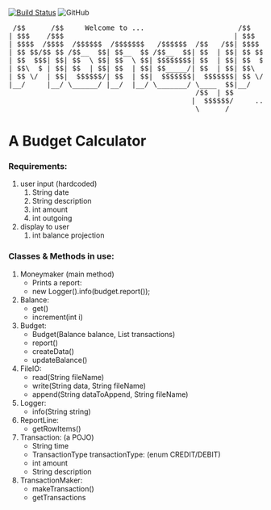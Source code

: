 [![Build Status](https://travis-ci.org/perrymant/moneymaker.svg)](https://travis-ci.org/perrymant/moneymaker)
![GitHub](https://img.shields.io/github/license/perrymant/moneymaker.svg)

<pre>
 /$$      /$$     Welcome to ...                      /$$      /$$           /$$                          
| $$$    /$$$                                        | $$$    /$$$          | $$                          
| $$$$  /$$$$  /$$$$$$  /$$$$$$$   /$$$$$$  /$$   /$$| $$$$  /$$$$  /$$$$$$ | $$   /$$  /$$$$$$   /$$$$$$ 
| $$ $$/$$ $$ /$$__  $$| $$__  $$ /$$__  $$| $$  | $$| $$ $$/$$ $$ |____  $$| $$  /$$/ /$$__  $$ /$$__  $$
| $$  $$$| $$| $$  \ $$| $$  \ $$| $$$$$$$$| $$  | $$| $$  $$$| $$  /$$$$$$$| $$$$$$/ | $$$$$$$$| $$  \__/
| $$\  $ | $$| $$  | $$| $$  | $$| $$_____/| $$  | $$| $$\  $ | $$ /$$__  $$| $$_  $$ | $$_____/| $$      
| $$ \/  | $$|  $$$$$$/| $$  | $$|  $$$$$$$|  $$$$$$$| $$ \/  | $$|  $$$$$$$| $$ \  $$|  $$$$$$$| $$      
|__/     |__/ \______/ |__/  |__/ \_______/ \____  $$|__/     |__/ \_______/|__/  \__/ \_______/|__/      
                                            /$$  | $$                                                     
                                           |  $$$$$$/     ... Gold don't get old                                                
                                            \______/                                                      
</pre>
# A Budget Calculator

### Requirements:
1. user input (hardcoded)
    1. String date
    1. String description
    1. int amount
    1. int outgoing
1. display to user
    1. int balance projection
     
### Classes & Methods in use:
1. Moneymaker (main method)
    - Prints a report:
    - new Logger().info(budget.report());
1. Balance:
    - get()
    - increment(int i)
1. Budget:
    - Budget(Balance balance, List<Transaction> transactions)
    - report()
    - createData()
    - updateBalance()
1. FileIO:
    - read(String fileName)
    - write(String data, String fileName)
    - append(String dataToAppend, String fileName)
1. Logger:
    - info(String string)
1. ReportLine:
    - getRowItems()
1. Transaction: (a POJO)
     - String time
     - TransactionType transactionType: (enum CREDIT/DEBIT)
     - int amount
     - String description
1. TransactionMaker:
    - makeTransaction()
    - getTransactions

